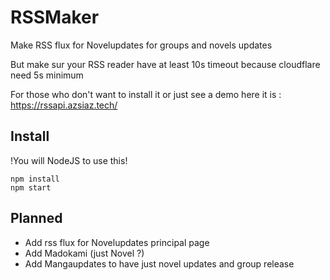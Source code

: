 # RSSMaker

Make RSS flux for Novelupdates for groups and novels updates

But make sur your RSS reader have at least 10s timeout because cloudflare need 5s minimum

For those who don't want to install it or just see a demo here it is : https://rssapi.azsiaz.tech/

## Install

!You will NodeJS to use this!     

```
npm install
npm start
```

## Planned
  - Add rss flux for Novelupdates principal page
  - Add Madokami (just Novel ?)
  - Add Mangaupdates to have just novel updates and group release
